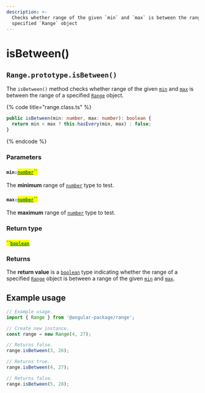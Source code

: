 ```yaml
---
description: >-
  Checks whether range of the given `min` and `max` is between the range of a
  specified `Range` object
---
```


# isBetween()

## `Range.prototype.isBetween()`

The `isBetween()` method checks whether range of the given [`min`](isbetween.md#min-number) and [`max`](isbetween.md#max-number) is between the range of a specified [`Range`](broken-reference) object.

{% code title="range.class.ts" %}
```typescript
public isBetween(min: number, max: number): boolean {
  return min < max ? this.hasEvery(min, max) : false;
}
```
{% endcode %}

### Parameters

#### `min:`[<mark style="color:green;">`number`</mark>](https://www.typescriptlang.org/docs/handbook/basic-types.html#number)<mark style="color:green;">``</mark>

The **minimum** range of [`number`](https://developer.mozilla.org/en-US/docs/Web/JavaScript/Reference/Global\_Objects/Number) type to test.

#### `max:`[<mark style="color:green;">`number`</mark>](https://www.typescriptlang.org/docs/handbook/basic-types.html#number)<mark style="color:green;">``</mark>

The **maximum** range of [`number`](https://developer.mozilla.org/en-US/docs/Web/JavaScript/Reference/Global\_Objects/Number) type to test.

### Return type

#### <mark style="color:green;">``</mark>[<mark style="color:green;">`boolean`</mark>](https://www.typescriptlang.org/docs/handbook/basic-types.html#boolean)&#x20;

### Returns

The **return value**  is a [`boolean`](https://developer.mozilla.org/en-US/docs/Web/JavaScript/Reference/Global\_Objects/Boolean) type indicating whether the range of a specified [`Range`](broken-reference) object is between a range of the given [`min`](isbetween.md#min-number) and [`max`](isbetween.md#max-number).

## Example usage

```typescript
// Example usage.
import { Range } from '@angular-package/range';

// Create new instance.
const range = new Range(4, 27);

// Returns false.
range.isBetween(3, 26);

// Returns true.
range.isBetween(4, 27);

// Returns false.
range.isBetween(5, 28);
```

